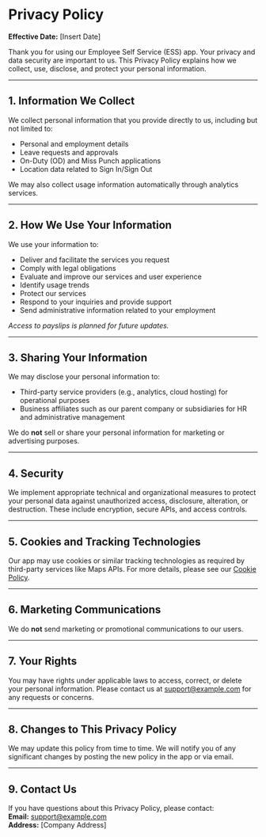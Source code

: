 
# Privacy Policy

**Effective Date:** [Insert Date]

Thank you for using our Employee Self Service (ESS) app. Your privacy and data security are important to us. This Privacy Policy explains how we collect, use, disclose, and protect your personal information.

---

## 1. Information We Collect

We collect personal information that you provide directly to us, including but not limited to:

- Personal and employment details  
- Leave requests and approvals  
- On-Duty (OD) and Miss Punch applications  
- Location data related to Sign In/Sign Out  

We may also collect usage information automatically through analytics services.

---

## 2. How We Use Your Information

We use your information to:

- Deliver and facilitate the services you request  
- Comply with legal obligations  
- Evaluate and improve our services and user experience  
- Identify usage trends  
- Protect our services  
- Respond to your inquiries and provide support  
- Send administrative information related to your employment  

*Access to payslips is planned for future updates.*

---

## 3. Sharing Your Information

We may disclose your personal information to:

- Third-party service providers (e.g., analytics, cloud hosting) for operational purposes  
- Business affiliates such as our parent company or subsidiaries for HR and administrative management  

We do **not** sell or share your personal information for marketing or advertising purposes.

---

## 4. Security

We implement appropriate technical and organizational measures to protect your personal data against unauthorized access, disclosure, alteration, or destruction. These include encryption, secure APIs, and access controls.

---

## 5. Cookies and Tracking Technologies

Our app may use cookies or similar tracking technologies as required by third-party services like Maps APIs. For more details, please see our [Cookie Policy](#).

---

## 6. Marketing Communications

We do **not** send marketing or promotional communications to our users.

---

## 7. Your Rights

You may have rights under applicable laws to access, correct, or delete your personal information. Please contact us at [support@example.com](mailto:support@example.com) for any requests or concerns.

---

## 8. Changes to This Privacy Policy

We may update this policy from time to time. We will notify you of any significant changes by posting the new policy in the app or via email.

---

## 9. Contact Us

If you have questions about this Privacy Policy, please contact:  
**Email:** [support@example.com](mailto:support@example.com)  
**Address:** [Company Address]
